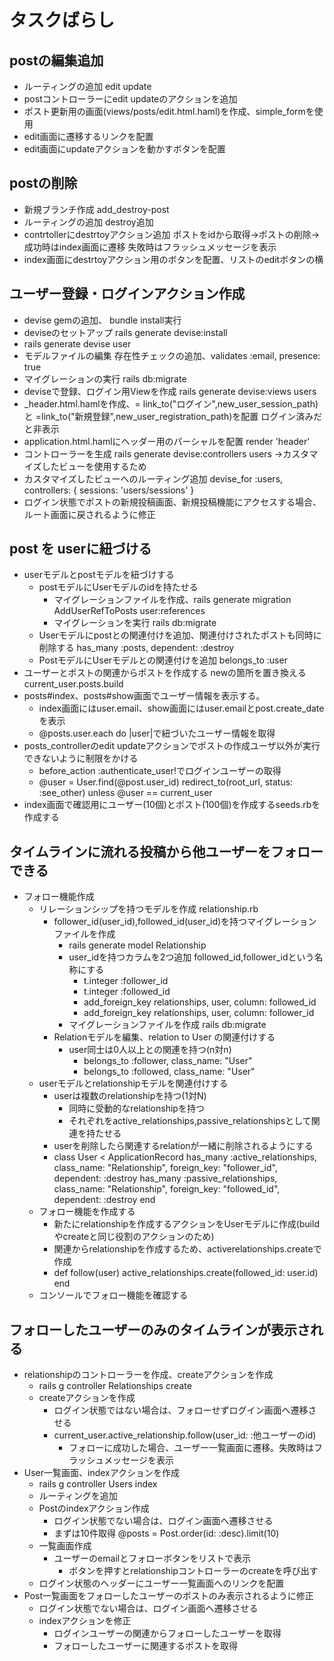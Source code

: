 # タスクばらし

## postの編集追加
- ルーティングの追加 edit update
- postコントローラーにedit updateのアクションを追加
- ポスト更新用の画面(views/posts/edit.html.haml)を作成、simple_formを使用
- edit画面に遷移するリンクを配置
- edit画面にupdateアクションを動かすボタンを配置

## postの削除
- 新規ブランチ作成 add_destroy-post
- ルーティングの追加 destroy追加
- contrtollerにdestrtoyアクション追加 ポストをidから取得→ポストの削除→成功時はindex画面に遷移 失敗時はフラッシュメッセージを表示
- index画面にdestrtoyアクション用のボタンを配置、リストのeditボタンの横

## ユーザー登録・ログインアクション作成
- devise gemの追加、 bundle install実行
- deviseのセットアップ rails generate devise:install
- rails generate devise user
- モデルファイルの編集 存在性チェックの追加、validates :email, presence: true
- マイグレーションの実行 rails db:migrate
- deviseで登録、ログイン用Viewを作成 rails generate devise:views users
- _header.html.hamlを作成、= link_to("ログイン",new_user_session_path)と =link_to("新規登録",new_user_registration_path)を配置 ログイン済みだと非表示
- application.html.hamlにヘッダー用のパーシャルを配置 render 'header'
- コントローラーを生成 rails generate devise:controllers users →カスタマイズしたビューを使用するため
- カスタマイズしたビューへのルーティング追加 devise_for :users, controllers: { sessions: 'users/sessions' }
- ログイン状態でポストの新規投稿画面、新規投稿機能にアクセスする場合、ルート画面に戻されるように修正

## post を userに紐づける
- userモデルとpostモデルを紐づけする
  - postモデルにUserモデルのidを持たせる
    - マイグレーションファイルを作成、rails generate migration AddUserRefToPosts user:references
    - マイグレーションを実行 rails db:migrate
  - Userモデルにpostとの関連付けを追加、関連付けされたポストも同時に削除する  has_many :posts, dependent: :destroy
  - PostモデルにUserモデルとの関連付けを追加 belongs_to :user
- ユーザーとポストの関連からポストを作成する newの箇所を置き換える current_user.posts.build
- posts#index、posts#show画面でユーザー情報を表示する。
  - index画面にはuser.email、show画面にはuser.emailとpost.create_dateを表示
  - @posts.user.each do |user|で紐づいたユーザー情報を取得
- posts_controllerのedit updateアクションでポストの作成ユーザ以外が実行できないように制限をかける
  - before_action :authenticate_user!でログインユーザーの取得
  - @user = User.find(@post.user_id)
    redirect_to(root_url, status: :see_other) unless @user == current_user
- index画面で確認用にユーザー(10個)とポスト(100個)を作成するseeds.rbを作成する

## タイムラインに流れる投稿から他ユーザーをフォローできる
- フォロー機能作成
  - リレーションシップを持つモデルを作成 relationship.rb
    - follower_id(user_id),followed_id(user_id)を持つマイグレーションファイルを作成 
      - rails generate model Relationship 
      - user_idを持つカラムを2つ追加 followed_id,follower_idという名称にする
        - t.integer :follower_id
        - t.integer :followed_id
        - add_foreign_key relationships, user, column: followed_id
        - add_foreign_key relationships, user, column: follower_id
      - マイグレーションファイルを作成 rails db:migrate
    - Relationモデルを編集、relation to User の関連付けする
      - user同士は0人以上との関連を持つ(n対n)
        - belongs_to :follower, class_name: "User"
        - belongs_to :followed, class_name: "User"
  - userモデルとrelationshipモデルを関連付けする
    - userは複数のrelationshipを持つ(1対N)
      - 同時に受動的なrelationshipを持つ
      - それぞれをactive_relationships,passive_relationshipsとして関連を持たせる
    - userを削除したら関連するrelationが一緒に削除されるようにする
    - class User < ApplicationRecord
        has_many :active_relationships, class_name: "Relationship", foreign_key: "follower_id", dependent: :destroy
        has_many :passive_relationships, class_name: "Relationship", foreign_key: "followed_id", dependent: :destroy
      end
  - フォロー機能を作成する
    - 新たにrelationshipを作成するアクションをUserモデルに作成(buildやcreateと同じ役割のアクションのため)
    - 関連からrelationshipを作成するため、activerelationships.createで作成
    - def follow(user)
        active_relationships.create(followed_id: user.id)
      end
  - コンソールでフォロー機能を確認する

## フォローしたユーザーのみのタイムラインが表示される
- relationshipのコントローラーを作成、createアクションを作成
  - rails g controller Relationships create
  - createアクションを作成
    - ログイン状態ではない場合は、フォローせずログイン画面へ遷移させる
    - current_user.active_relationship.follow(user_id: :他ユーザーのid)
      - フォローに成功した場合、ユーザー一覧画面に遷移。失敗時はフラッシュメッセージを表示
- User一覧画面、indexアクションを作成
  - rails g controller Users index
  - ルーティングを追加
  - Postのindexアクション作成
    - ログイン状態でない場合は、ログイン画面へ遷移させる
    - まずは10件取得 @posts = Post.order(id: :desc).limit(10)
  - 一覧画面作成
    - ユーザーのemailとフォローボタンをリストで表示
      - ボタンを押すとrelationshipコントローラーのcreateを呼び出す
  - ログイン状態のヘッダーにユーザー一覧画面へのリンクを配置
- Post一覧画面をフォローしたユーザーのポストのみ表示されるように修正
  - ログイン状態でない場合は、ログイン画面へ遷移させる
  - indexアクションを修正
    - ログインユーザーの関連からフォローしたユーザーを取得
    - フォローしたユーザーに関連するポストを取得
